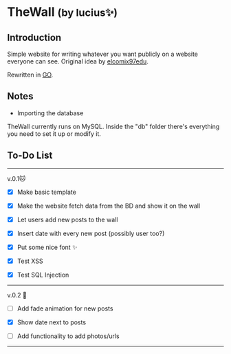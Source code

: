 # TheWall <small>(by lucius✨)</small>

## Introduction

Simple website for writing whatever you want publicly on a website everyone can see. Original idea by [elcomix97edu](https://github.com/elcomix97edu/thewall).

Rewritten in [GO](https://golang.org/).


## Notes
   
  * Importing the database
  
  TheWall currently runs on MySQL. Inside the "db" folder there's everything you need to set it up or modify it.


## To-Do List

***

v.0.1🐱‍

- [x] Make basic template

- [x] Make the website fetch data from the BD and show it on the wall

- [x] Let users add new posts to the wall

- [x] Insert date with every new post (possibly user too?)

- [x] Put some nice font ✨

- [x] Test XSS

- [x] Test SQL Injection

***

v.0.2 🧙

- [ ] Add fade animation for new posts

- [x] Show date next to posts

- [ ] Add functionality to add photos/urls

***




